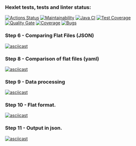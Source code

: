 ### Hexlet tests, tests and linter status:
[![Actions Status](https://github.com/Alina-Zhdanova/java-project-71/actions/workflows/hexlet-check.yml/badge.svg)](https://github.com/Alina-Zhdanova/java-project-71/actions)
[![Maintainability](https://api.codeclimate.com/v1/badges/881ab19642f223432633/maintainability)](https://codeclimate.com/github/Alina-Zhdanova/java-project-71/maintainability)
[![Java CI](https://github.com/Alina-Zhdanova/java-project-71/actions/workflows/ci.yml/badge.svg)](https://github.com/Alina-Zhdanova/java-project-71/actions/workflows/ci.yml)
[![Test Coverage](https://api.codeclimate.com/v1/badges/881ab19642f223432633/test_coverage)](https://codeclimate.com/github/Alina-Zhdanova/java-project-71/test_coverage)
[![Quality Gate](https://sonarcloud.io/api/project_badges/measure?project=Alina-Zhdanova_java-project-71&metric=alert_status)](https://sonarcloud.io/dashboard?id=Alina-Zhdanova_java-project-71)
[![Coverage](https://sonarcloud.io/api/project_badges/measure?project=Alina-Zhdanova_java-project-71&metric=coverage)](https://sonarcloud.io/dashboard?id=Alina-Zhdanova_java-project-71)
[![Bugs](https://sonarcloud.io/api/project_badges/measure?project=Alina-Zhdanova_java-project-71&metric=bugs)](https://sonarcloud.io/dashboard?id=Alina-Zhdanova_java-project-71)

### Step 6 - Comparing Flat Files (JSON)
[![asciicast](https://asciinema.org/a/3NJJWxMDYRabmU96kcN4daLhg.svg)](https://asciinema.org/a/3NJJWxMDYRabmU96kcN4daLhg)

### Step 8 - Comparison of flat files (yaml)
[![asciicast](https://asciinema.org/a/5phrfOp5ZF9amRcDqurh82FT2.svg)](https://asciinema.org/a/5phrfOp5ZF9amRcDqurh82FT2)

### Step 9 - Data processing
[![asciicast](https://asciinema.org/a/1wDJrm84FRjDxJRM7MWYUkg53.svg)](https://asciinema.org/a/1wDJrm84FRjDxJRM7MWYUkg53)

### Step 10 - Flat format.
[![asciicast](https://asciinema.org/a/vSL8gzRC87uKqs7TlSgWe6d4z.svg)](https://asciinema.org/a/vSL8gzRC87uKqs7TlSgWe6d4z)

### Step 11 - Output in json.
[![asciicast](https://asciinema.org/a/GFPUc7NnCjBbUv3ECJR0XeON3.svg)](https://asciinema.org/a/GFPUc7NnCjBbUv3ECJR0XeON3)
